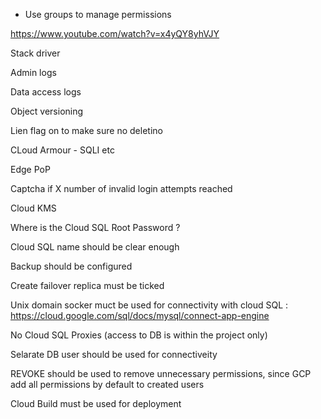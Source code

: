 * Use groups to manage permissions 

https://www.youtube.com/watch?v=x4yQY8yhVJY





Stack driver



Admin logs

Data access logs



Object versioning 

Lien flag on to make sure no deletino



CLoud Armour - SQLI etc

Edge PoP



Captcha if X number of invalid login attempts reached



Cloud KMS



Where is the Cloud SQL Root Password ? 

Cloud SQL name should  be clear enough 

Backup should be configured 

Create failover replica must be ticked



Unix domain socker muct be used for connectivity with cloud SQL : https://cloud.google.com/sql/docs/mysql/connect-app-engine



No Cloud SQL Proxies (access to DB is within the project only)



Selarate DB user should be used for connectiveity

REVOKE should be used to remove unnecessary permissions, since GCP add all permissions by default to created users 



Cloud Build must be used for deployment 